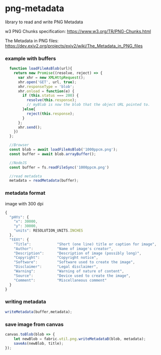 # png-metadata
library to read and write PNG Metadata

w3 PNG Chunks specification: https://www.w3.org/TR/PNG-Chunks.html

The Metadata in PNG files: https://dev.exiv2.org/projects/exiv2/wiki/The_Metadata_in_PNG_files
 
 
 ### example with buffers
```javascript
  function loadFileAsBlob(url){
    return new Promise((resolve, reject) => {
      var xhr = new XMLHttpRequest();
      xhr.open('GET', url, true);
      xhr.responseType = 'blob';
      xhr.onload = function(e) {
        if (this.status === 200) {
          resolve(this.response);
          // myBlob is now the blob that the object URL pointed to.
        }else{
          reject(this.response);
        }
      };
      xhr.send();
    })
  };

  //Browser
  const blob = await loadFileAsBlob('1000ppcm.png');
  const buffer = await blob.arrayBuffer();

  //NodeJS
  const buffer = fs.readFileSync('1000ppcm.png')

  //read metadata
  metadata = readMetadata(buffer);
```

### metadata format

image with 300 dpi

```javascript
{
  "pHYs": { 
    "x": 30000,
    "y": 30000,
    "units": RESOLUTION_UNITS.INCHES
  },
  "tEXt": {
    "Title":            "Short (one line) title or caption for image",
    "Author":           "Name of image's creator",
    "Description":      "Description of image (possibly long)",
    "Copyright":        "Copyright notice",
    "Software":         "Software used to create the image",
    "Disclaimer":       "Legal disclaimer",
    "Warning":          "Warning of nature of content",
    "Source":           "Device used to create the image",
    "Comment":          "Miscellaneous comment"
  }
}
```

### writing metadata

```javascript
writeMetadata(buffer,metadata);
```

### save image from canvas

```javascript
canvas.toBlob(blob => {
    let newBlob = fabric.util.png.writeMetadataB(blob, metadata);
    saveAs(newBlob, title);
});
```
